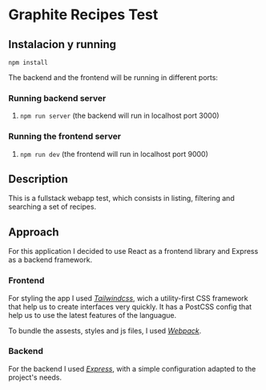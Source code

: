 
# Graphite Recipes Test

## Instalacion y running

`npm install`

The backend and the frontend will be running in different ports:

### Running backend server

1. `npm run server` (the backend will run in localhost port 3000)

### Running the frontend server

1. `npm run dev` (the frontend will run in localhost port 9000)

## Description

This is a fullstack webapp test, which consists in listing, filtering and searching a set of recipes.

## Approach

For this application I decided to use React as a frontend library and Express as a backend framework.

### Frontend

For styling the app I used *[Tailwindcss](https://tailwindcss.com/)*, wich a utility-first CSS framework that help us to create interfaces very quickly. It has a PostCSS config that help us to use the latest features of the languague.

To bundle the assests, styles and js files, I used *[Webpack](https://webpack.js.org/)*.

### Backend

For the backend I used *[Express](https://expressjs.com/es/)*, with a simple configuration adapted to the project's needs.